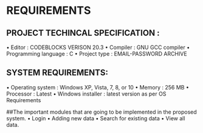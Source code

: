 # REQUIREMENTS

## PROJECT TECHINCAL SPECIFICATION :

•	Editor : CODEBLOCKS VERISON 20.3
•	Compiler : GNU GCC compiler
•	Programming language : C
•	Project type : EMAIL-PASSWORD ARCHIVE

## SYSTEM REQUIREMENTS:

•	Operating system : Windows XP, Vista, 7, 8, or 10
•	Memory  : 256 MB 
•	Processor : Latest 
•	Windows installer : latest version as per OS Requirements

##The important modules that are going to be implemented in the proposed system.
•	Login
•	Adding new data
•	Search for existing data 
•	View all data.


